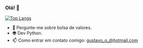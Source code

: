 ### Olá! 👋

[![Top Langs](https://github-readme-stats.vercel.app/api/top-langs/?username=escoobi)](https://github.com/escoobi/escoobi)


- 💬 Pergunte-me sobre bolsa de valores.                                   
- 👽 Dev Python.                                   
- 📫 Como entrar em contato comigo: gustavo_o_@hotmail.com
